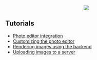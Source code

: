 <p align="center">
  <img src="https://camo.githubusercontent.com/4c4c8d90e242619972a11baa3c33acaaeb9bad00/687474703a2f2f692e696d6775722e636f6d2f666748314852742e706e67" />
</p>

## Tutorials

* [Photo editor integration](tutorial/photo-editor-integration.md)
* [Customizing the photo editor](tutorial/customizing-the-photo-editor.md)
* [Rendering images using the backend](tutorial/rendering-images-using-the-backend.md)
* [Uploading images to a server](tutorial/uploading-images-to-a-server.md)
